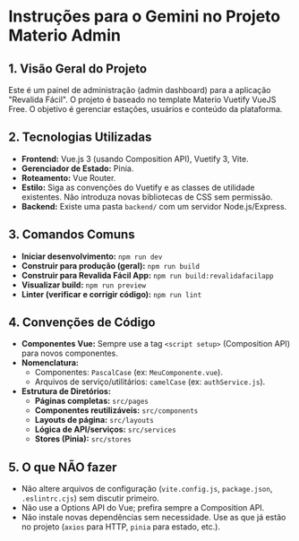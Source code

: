# Instruções para o Gemini no Projeto Materio Admin

## 1. Visão Geral do Projeto

Este é um painel de administração (admin dashboard) para a aplicação "Revalida Fácil". O projeto é baseado no template Materio Vuetify VueJS Free. O objetivo é gerenciar estações, usuários e conteúdo da plataforma.

## 2. Tecnologias Utilizadas

- **Frontend:** Vue.js 3 (usando Composition API), Vuetify 3, Vite.
- **Gerenciador de Estado:** Pinia.
- **Roteamento:** Vue Router.
- **Estilo:** Siga as convenções do Vuetify e as classes de utilidade existentes. Não introduza novas bibliotecas de CSS sem permissão.
- **Backend:** Existe uma pasta `backend/` com um servidor Node.js/Express.

## 3. Comandos Comuns

- **Iniciar desenvolvimento:** `npm run dev`
- **Construir para produção (geral):** `npm run build`
- **Construir para Revalida Fácil App:** `npm run build:revalidafacilapp`
- **Visualizar build:** `npm run preview`
- **Linter (verificar e corrigir código):** `npm run lint`

## 4. Convenções de Código

- **Componentes Vue:** Sempre use a tag `<script setup>` (Composition API) para novos componentes.
- **Nomenclatura:**
    - Componentes: `PascalCase` (ex: `MeuComponente.vue`).
    - Arquivos de serviço/utilitários: `camelCase` (ex: `authService.js`).
- **Estrutura de Diretórios:**
    - **Páginas completas:** `src/pages`
    - **Componentes reutilizáveis:** `src/components`
    - **Layouts de página:** `src/layouts`
    - **Lógica de API/serviços:** `src/services`
    - **Stores (Pinia):** `src/stores`

## 5. O que NÃO fazer

- Não altere arquivos de configuração (`vite.config.js`, `package.json`, `.eslintrc.cjs`) sem discutir primeiro.
- Não use a Options API do Vue; prefira sempre a Composition API.
- Não instale novas dependências sem necessidade. Use as que já estão no projeto (`axios` para HTTP, `pinia` para estado, etc.).
